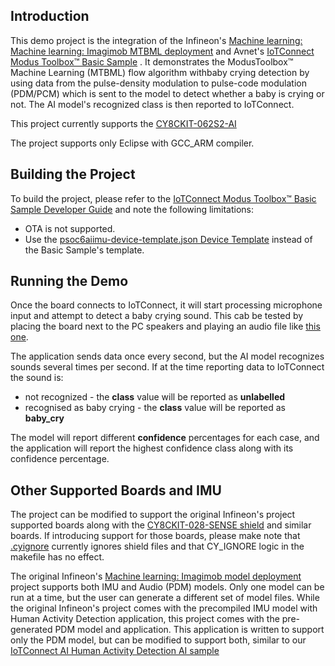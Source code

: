 ## Introduction

This demo project is the integration of the 
Infineon's [Machine learning: Machine learning: Imagimob MTBML deployment](https://github.com/Infineon/mtb-example-ml-imagimob-mtbml-deploy/tree/release-v1.1.0)
and Avnet's [IoTConnect Modus Toolbox&trade; Basic Sample](https://github.com/avnet-iotconnect/avnet-iotc-mtb-basic-example/tree/v6.0.0)
. It demonstrates the ModusToolbox&trade; Machine Learning (MTBML) flow algorithm withbaby crying detection by
using data from the pulse-density modulation to pulse-code modulation (PDM/PCM) which is sent to the model to detect whether a baby is crying or not.
The AI model's recognized class is then reported to IoTConnect.

This project currently supports the [CY8CKIT-062S2-AI](https://www.infineon.com/cms/en/product/evaluation-boards/cy8ckit-062s2-ai/)

The project supports only Eclipse with GCC_ARM compiler.

## Building the Project

To build the project, please refer to the 
[IoTConnect Modus Toolbox&trade; Basic Sample Developer Guide](https://github.com/avnet-iotconnect/avnet-iotc-mtb-basic-example/tree/v6.0.0/DEVELOPER_GUIDE.md) 
and note the following limitations:
- OTA is not supported.
- Use the [psoc6aiimu-device-template.json Device Template](files/psoc6aiimu-device-template.json) instead of the Basic Sample's template.


## Running the Demo

Once the board connects to IoTConnect, it will start processing microphone input and attempt to detect a 
baby crying sound. This cab be tested by placing the board next to the PC speakers and
playing an audio file like [this one](https://www.youtube.com/watch?v=j3glwtXrj0c).

The application sends data once every second, but the AI model recognizes sounds several times
per second. If at the time reporting data to IoTConnect the sound is:
 * not recognized - the **class** value will be reported as **unlabelled**
 * recognised as baby crying - the **class** value will be reported as **baby_cry**

The model will report different **confidence** percentages for each case, and the application will report
the highest confidence class along with its confidence percentage.


## Other Supported Boards and IMU

The project  can be modified to support the original Infineon's project supported boards along with the 
[CY8CKIT-028-SENSE shield](https://www.infineon.com/cms/en/product/evaluation-boards/cy8ckit-028-sense/) and similar boards.
If introducing support for those boards, please make note that [.cyignore](.cyignore) currently ignores shield files and 
that CY_IGNORE logic in the makefile has no effect.

The original Infineon's [Machine learning: Imagimob model deployment](https://github.com/Infineon/mtb-example-ml-imagimob-deploy/tree/release-v1.1.0)
project supports both IMU and Audio (PDM) models. Only one model can be run at a time, but 
the user can generate a different set of model files. While the original Infineon's project 
comes with the precompiled IMU model with Human Activity Detection application, this project comes with the pre-generated
PDM model and application. This application is written to support only the PDM model, but can be 
modified to support both, 
similar to our [IoTConnect AI Human Activity Detection AI sample](https://github.com/avnet-iotconnect/avnet-iotc-mtb-ai-imu-example)

